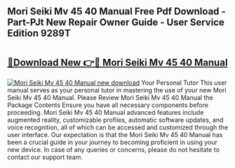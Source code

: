 ## Mori Seiki Mv 45 40 Manual Free Pdf Download - Part-PJt New Repair Owner Guide - User Service Edition 9289T

# <h2><a href="http://bc57492.oget.top/?id=Mori+Seiki+Mv+45+40+Manual">🔗Download New 👉🔴 Mori Seiki Mv 45 40 Manual</a></h2>

[![Mori Seiki Mv 45 40 Manual new download](https://i.imgur.com/5g1atiW.png)](http://bc57492.oget.top/?id=Mori+Seiki+Mv+45+40+Manual)
Your Personal Tutor This user manual serves as your personal tutor in mastering the use of your new Mori Seiki Mv 45 40 Manual. Please Review Mori Seiki Mv 45 40 Manual the Package Contents Ensure you have all necessary components before proceeding. Mori Seiki Mv 45 40 Manual advanced features include augmented reality, customizable profiles, automatic software updates, and voice recognition, all of which can be accessed and customized through the user interface. Our expectation is that the Mori Seiki Mv 45 40 Manual has been a crucial guide in your journey to becoming proficient in using your new device. In case of any queries or concerns, please do not hesitate to contact our support team.
